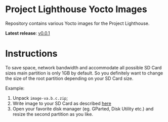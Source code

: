 # Project Lighthouse Yocto Images

Repository contains various Yocto images for the Project Lighthouse.

__Latest release__: [v0.0.1](https://github.com/project-lighthouse/yocto-images/releases/download/v0.0.1/image-v0.0.1.zip)

# Instructions

To save space, network bandwidth and accommodate all possible SD Card sizes main partition is only 1GB by default. So you definitely want to change the size of the root partition depending on your SD Card size.

Example:

1. Unpack `image-va.b.c.zip`;
2. Write image to your SD Card as described [here](https://www.raspberrypi.org/documentation/installation/installing-images/)
3. Open your favorite disk manager (eg. GParted, Disk Utility etc.) and resize the second partition as you like.
